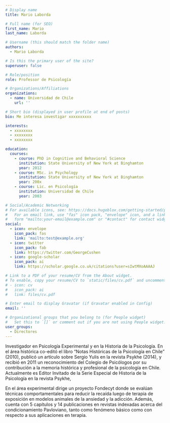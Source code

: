 ```yaml
---
# Display name
title: Mario Laborda

# Full name (for SEO)
first_name: Mario
last_name: Laborda

# Username (this should match the folder name)
authors:
  - Mario Laborda

# Is this the primary user of the site?
superuser: false

# Role/position
role: Professor de Psicología

# Organizations/Affiliations
organizations:
  - name: Universidad de Chile
    url: ''

# Short bio (displayed in user profile at end of posts)
bio: Me interesa investigar xxxxxxxxxx

interests:
  - xxxxxxxx
  - xxxxxxxx
  - xxxxxxxx

education:
  courses:
    - course: PhD in Cognitive and Behavioral Science
      institution: State University of New York at Binghamton
      year: 2012
    - course: MSc. in Psychology
      institution: State University of New York at Binghamton
      year: 200x
    - course: Lic. en Psicología
      institution: Universidad de Chile
      year: 2003

# Social/Academic Networking
# For available icons, see: https://docs.hugoblox.com/getting-started/page-builder/#icons
#   For an email link, use "fas" icon pack, "envelope" icon, and a link in the
#   form "mailto:your-email@example.com" or "#contact" for contact widget.
social:
  - icon: envelope
    icon_pack: fas
    link: 'mailto:test@example.org'
  - icon: twitter
    icon_pack: fab
    link: https://twitter.com/GeorgeCushen
  - icon: google-scholar
    icon_pack: ai
    link: https://scholar.google.co.uk/citations?user=sIwtMXoAAAAJ

# Link to a PDF of your resume/CV from the About widget.
# To enable, copy your resume/CV to `static/files/cv.pdf` and uncomment the lines below.
# - icon: cv
#   icon_pack: ai
#   link: files/cv.pdf

# Enter email to display Gravatar (if Gravatar enabled in Config)
email: ''

# Organizational groups that you belong to (for People widget)
#   Set this to `[]` or comment out if you are not using People widget.
user_groups:
  - Directores
---
```


Investigador en Psicología Experimental y en la Historia de la Psicología. En el área histórica co-editó el libro “Notas Históricas de la Psicología en Chile” (2010), publicó un artículo sobre Sergio Yulis en la revista Psykhe (2014), y recibió en 2011 un reconocimiento del Colegio de Psicólogos por su contribución a la memoria histórica y profesional de la psicología en Chile. Actualmente es Editor Invitado de la Serie Especial de Historia de la Psicología en la revista Psykhe, 

En el área experimental dirige un proyecto Fondecyt donde se evalúan técnicas comportamentales para reducir la recaída luego de terapia de exposición en modelos animales de la ansiedad y la adicción. Además, cuenta con 5 capítulos y 14 publicaciones en revistas indexadas acerca del condicionamiento Pavloviano, tanto como fenómeno básico como con respecto a sus aplicaciones en terapia. 
